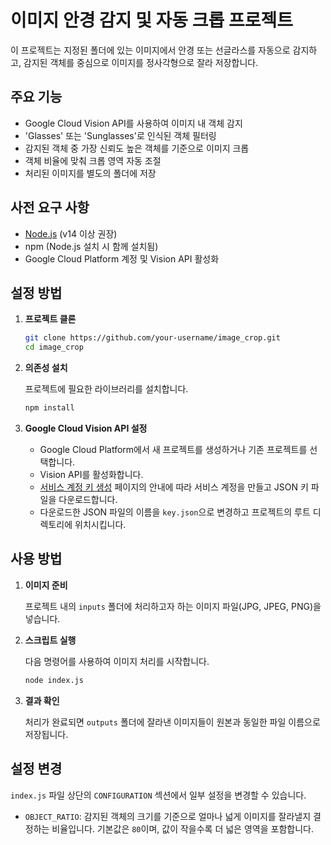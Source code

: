 # 이미지 안경 감지 및 자동 크롭 프로젝트

이 프로젝트는 지정된 폴더에 있는 이미지에서 안경 또는 선글라스를 자동으로 감지하고, 감지된 객체를 중심으로 이미지를 정사각형으로 잘라 저장합니다.

## 주요 기능

- Google Cloud Vision API를 사용하여 이미지 내 객체 감지
- 'Glasses' 또는 'Sunglasses'로 인식된 객체 필터링
- 감지된 객체 중 가장 신뢰도 높은 객체를 기준으로 이미지 크롭
- 객체 비율에 맞춰 크롭 영역 자동 조절
- 처리된 이미지를 별도의 폴더에 저장

## 사전 요구 사항

- [Node.js](https://nodejs.org/) (v14 이상 권장)
- npm (Node.js 설치 시 함께 설치됨)
- Google Cloud Platform 계정 및 Vision API 활성화

## 설정 방법

1.  **프로젝트 클론**

    ```bash
    git clone https://github.com/your-username/image_crop.git
    cd image_crop
    ```

2.  **의존성 설치**

    프로젝트에 필요한 라이브러리를 설치합니다.

    ```bash
    npm install
    ```

3.  **Google Cloud Vision API 설정**

    - Google Cloud Platform에서 새 프로젝트를 생성하거나 기존 프로젝트를 선택합니다.
    - Vision API를 활성화합니다.
    - [서비스 계정 키 생성](https://cloud.google.com/vision/docs/setup#creating-a-service-account) 페이지의 안내에 따라 서비스 계정을 만들고 JSON 키 파일을 다운로드합니다.
    - 다운로드한 JSON 파일의 이름을 `key.json`으로 변경하고 프로젝트의 루트 디렉토리에 위치시킵니다.

## 사용 방법

1.  **이미지 준비**

    프로젝트 내의 `inputs` 폴더에 처리하고자 하는 이미지 파일(JPG, JPEG, PNG)을 넣습니다.

2.  **스크립트 실행**

    다음 명령어를 사용하여 이미지 처리를 시작합니다.

    ```bash
    node index.js
    ```

3.  **결과 확인**

    처리가 완료되면 `outputs` 폴더에 잘라낸 이미지들이 원본과 동일한 파일 이름으로 저장됩니다.

## 설정 변경

`index.js` 파일 상단의 `CONFIGURATION` 섹션에서 일부 설정을 변경할 수 있습니다.

- `OBJECT_RATIO`: 감지된 객체의 크기를 기준으로 얼마나 넓게 이미지를 잘라낼지 결정하는 비율입니다. 기본값은 `80`이며, 값이 작을수록 더 넓은 영역을 포함합니다.
